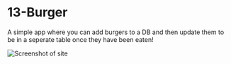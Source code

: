 # 13-Burger

A simple app where you can add burgers to a DB and then update them to be in a seperate table once they have been eaten!

![Screenshot of site](/assets/img/ssb.png?raw=true "Screenshot of site")
